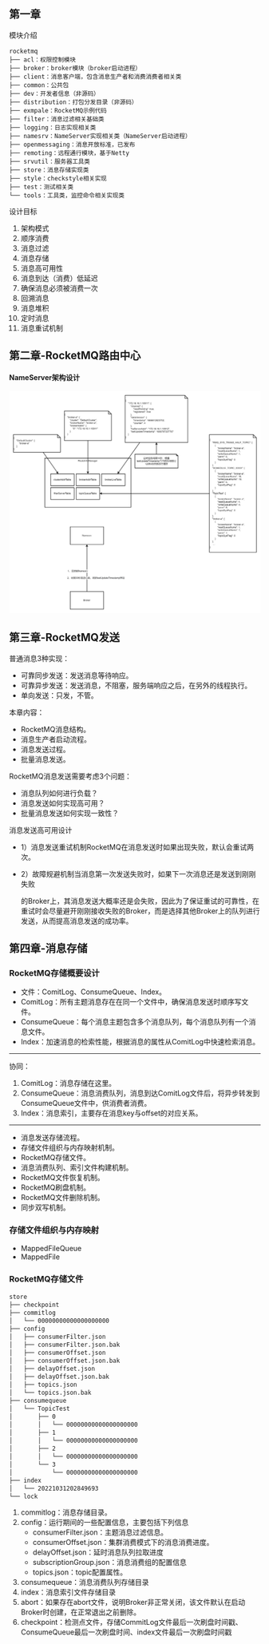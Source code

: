 ## 第一章

模块介绍

```
rocketmq
├── acl：权限控制模块
├── broker：broker模块（broker启动进程）
├── client：消息客户端，包含消息生产者和消费消费者相关类
├── common：公共包
├── dev：开发者信息（非源码）
├── distribution：打包分发目录（非源码）
├── exmpale：RocketMQ示例代码
├── filter：消息过滤相关基础类
├── logging：日志实现相关类
├── namesrv：NameServer实现相关类（NameServer启动进程）
├── openmessaging：消息开放标准，已发布
├── remoting：远程通行模块，基于Netty
├── srvutil：服务器工具类
├── store：消息存储实现类
├── style：checkstyle相关实现
├── test：测试相关类
└── tools：工具类，监控命令相关实现类
```

设计目标

1. 架构模式
2. 顺序消费
3. 消息过滤
4. 消息存储
5. 消息高可用性
6. 消息到达（消费）低延迟
7. 确保消息必须被消费一次
8. 回溯消息
9. 消息堆积
10. 定时消息
11. 消息重试机制

## 第二章-RocketMQ路由中心

#### NameServer架构设计

![ch2](img/ch2.png)

## 第三章-RocketMQ发送

普通消息3种实现：

- 可靠同步发送：发送消息等待响应。
- 可靠异步发送：发送消息，不阻塞，服务端响应之后，在另外的线程执行。
- 单向发送：只发，不管。

本章内容：

- RocketMQ消息结构。
- 消息生产者启动流程。
- 消息发送过程。
- 批量消息发送。

RocketMQ消息发送需要考虑3个问题：

- 消息队列如何进行负载？
- 消息发送如何实现高可用？
- 批量消息发送如何实现一致性？

消息发送高可用设计

- 1）消息发送重试机制RocketMQ在消息发送时如果出现失败，默认会重试两次。

- 2）故障规避机制当消息第一次发送失败时，如果下一次消息还是发送到刚刚失败

  的Broker上，其消息发送大概率还是会失败，因此为了保证重试的可靠性，在重试时会尽量避开刚刚接收失败的Broker，而是选择其他Broker上的队列进行发送，从而提高消息发送的成功率。

## 第四章-消息存储

### RocketMQ存储概要设计

- 文件：ComitLog、ConsumeQueue、Index。
- ComitLog：所有主题消息存在在同一个文件中，确保消息发送时顺序写文件。
- ConsumeQueue：每个消息主题包含多个消息队列，每个消息队列有一个消息文件。
- Index：加速消息的检索性能，根据消息的属性从ComitLog中快速检索消息。

---

协同：

1. ComitLog：消息存储在这里。
2. ConsumeQueue：消息消费队列，消息到达ComitLog文件后，将异步转发到ConsumeQueue文件中，供消费者消费。
3. Index：消息索引，主要存在消息key与offset的对应关系。

---



- 消息发送存储流程。
- 存储文件组织与内存映射机制。
- RocketMQ存储文件。
- 消息消费队列、索引文件构建机制。
- RocketMQ文件恢复机制。
- RocketMQ刷盘机制。
- RocketMQ文件删除机制。
- 同步双写机制。

### 存储文件组织与内存映射

- MappedFileQueue
- MappedFile

### RocketMQ存储文件	

```
store
├── checkpoint									
├── commitlog
│   └── 00000000000000000000
├── config
│   ├── consumerFilter.json			
│   ├── consumerFilter.json.bak			
│   ├── consumerOffset.json			
│   ├── consumerOffset.json.bak
│   ├── delayOffset.json			
│   ├── delayOffset.json.bak
│   ├── topics.json					
│   └── topics.json.bak
├── consumequeue
│   └── TopicTest
│       ├── 0
│       │   └── 00000000000000000000
│       ├── 1
│       │   └── 00000000000000000000
│       ├── 2
│       │   └── 00000000000000000000
│       └── 3
│           └── 00000000000000000000
├── index						
│   └── 20221031202849693
└── lock
```

1. commitlog：消息存储目录。
2. config：运行期间的一些配置信息，主要包括下列信息
   - consumerFilter.json：主题消息过滤信息。
   - consumerOffset.json：集群消费模式下的消息消费进度。
   - delayOffset.json：延时消息队列拉取进度
   - subscriptionGroup.json：消息消费组的配置信息
   - topics.json：topic配置属性。
3. consumequeue：消息消费队列存储目录
4. index：消息索引文件存储目录
5. abort：如果存在abort文件，说明Broker非正常关闭，该文件默认在启动Broker时创建，在正常退出之前删除。
6. checkpoint：检测点文件，存储CommitLog文件最后一次刷盘时间戳、ConsumeQueue最后一次刷盘时间、index文件最后一次刷盘时间戳

